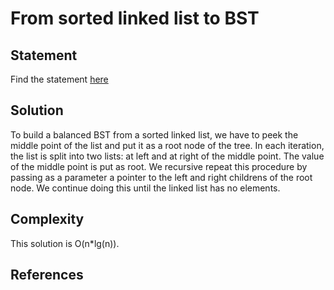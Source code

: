 # From sorted linked list to BST
## Statement
Find the statement [here](https://leetcode.com/problems/convert-sorted-list-to-binary-search-tree/)

## Solution
To build a balanced BST from a sorted linked list, we have to peek the middle point of the list and put it as a root node of the tree. In each iteration, the list is split into two lists: at left and at right of the middle point. The value of the middle point is put as root. We recursive repeat this procedure by passing as a parameter a pointer to the left and right childrens of the root node. We continue doing this until the linked list has no elements.
 
## Complexity
This solution is O(n*lg(n)).

## References
